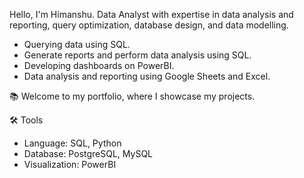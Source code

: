 Hello, I'm Himanshu. Data Analyst with expertise in data analysis and reporting, query optimization, database design, and data modelling.

   + Querying data using SQL.
   + Generate reports and perform data analysis using SQL.
   + Developing dashboards on PowerBI.
   + Data analysis and reporting using Google Sheets and Excel.

📚 Welcome to my portfolio, where I showcase my projects.

🛠️ Tools
   + Language: SQL, Python
   + Database: PostgreSQL, MySQL
   + Visualization: PowerBI


<!--
**StArLorDd88/StArLorDd88** is a ✨ _special_ ✨ repository because its `README.md` (this file) appears on your GitHub profile.

Here are some ideas to get you started:

- 🔭 I’m currently working on ...
- 🌱 I’m currently learning ...
- 👯 I’m looking to collaborate on ...
- 🤔 I’m looking for help with ...
- 💬 Ask me about ...
- 📫 How to reach me: ...
- 😄 Pronouns: ...
- ⚡ Fun fact: ...
-->
